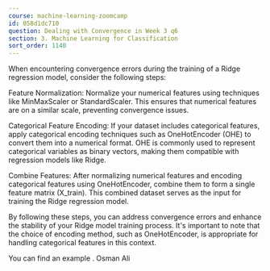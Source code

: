 ```yaml
---
course: machine-learning-zoomcamp
id: 058d1dc710
question: Dealing with Convergence in Week 3 q6
section: 3. Machine Learning for Classification
sort_order: 1140
---
```


When encountering convergence errors during the training of a Ridge regression model, consider the following steps:

Feature Normalization: Normalize your numerical features using techniques like MinMaxScaler or StandardScaler. This ensures that numerical features are on a 	similar scale, preventing convergence issues.

Categorical Feature Encoding: If your dataset includes categorical features, apply 	categorical encoding techniques such as OneHotEncoder (OHE) to 	convert them into a numerical format. OHE is commonly used to represent categorical variables as binary vectors, making them compatible with regression models like Ridge.

Combine Features: After 	normalizing numerical features and encoding categorical features using OneHotEncoder, combine them to form a single feature matrix (X_train). This combined dataset serves as the input for training the Ridge regression model.

By following these steps, you can address convergence errors and enhance the stability of your Ridge model training process. It's important to note that the choice of encoding method, such as OneHotEncoder, is appropriate for handling categorical features in this context.

You can find an example .
 												Osman Ali

